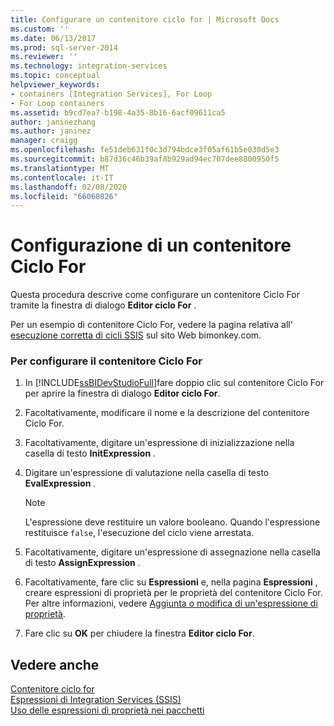 ```yaml
---
title: Configurare un contenitore ciclo for | Microsoft Docs
ms.custom: ''
ms.date: 06/13/2017
ms.prod: sql-server-2014
ms.reviewer: ''
ms.technology: integration-services
ms.topic: conceptual
helpviewer_keywords:
- containers [Integration Services], For Loop
- For Loop containers
ms.assetid: b9cd7ea7-b198-4a35-8b16-6acf09611ca5
author: janinezhang
ms.author: janinez
manager: craigg
ms.openlocfilehash: fe51deb631f0c3d794bdce3f05af61b5e030d5e3
ms.sourcegitcommit: b87d36c46b39af8b929ad94ec707dee8800950f5
ms.translationtype: MT
ms.contentlocale: it-IT
ms.lasthandoff: 02/08/2020
ms.locfileid: "66060826"
---
```

# <a name="configure-a-for-loop-container"></a>Configurazione di un contenitore Ciclo For
  Questa procedura descrive come configurare un contenitore Ciclo For tramite la finestra di dialogo **Editor ciclo For** .  
  
 Per un esempio di contenitore Ciclo For, vedere la pagina relativa all' [esecuzione corretta di cicli SSIS](https://go.microsoft.com/fwlink/?LinkId=240295) sul sito Web bimonkey.com.  
  
### <a name="to-configure-the-for-loop-container"></a>Per configurare il contenitore Ciclo For  
  
1.  In [!INCLUDE[ssBIDevStudioFull](../includes/ssbidevstudiofull-md.md)]fare doppio clic sul contenitore Ciclo For per aprire la finestra di dialogo **Editor ciclo For**.  
  
2.  Facoltativamente, modificare il nome e la descrizione del contenitore Ciclo For.  
  
3.  Facoltativamente, digitare un'espressione di inizializzazione nella casella di testo **InitExpression** .  
  
4.  Digitare un'espressione di valutazione nella casella di testo **EvalExpression** .  
  
    > [!NOTE]  
    >  L'espressione deve restituire un valore booleano. Quando l'espressione restituisce `false`, l'esecuzione del ciclo viene arrestata.  
  
5.  Facoltativamente, digitare un'espressione di assegnazione nella casella di testo **AssignExpression** .  
  
6.  Facoltativamente, fare clic su **Espressioni** e, nella pagina **Espressioni** , creare espressioni di proprietà per le proprietà del contenitore Ciclo For. Per altre informazioni, vedere [Aggiunta o modifica di un'espressione di proprietà](expressions/add-or-change-a-property-expression.md).  
  
7.  Fare clic su **OK** per chiudere la finestra **Editor ciclo For**.  
  
## <a name="see-also"></a>Vedere anche  
 [Contenitore ciclo for](control-flow/for-loop-container.md)   
 [Espressioni di Integration Services &#40;SSIS&#41;](expressions/integration-services-ssis-expressions.md)   
 [Uso delle espressioni di proprietà nei pacchetti](expressions/use-property-expressions-in-packages.md)  
  
  

